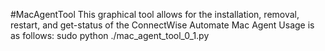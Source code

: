 #MacAgentTool
This graphical tool allows for the installation, removal, restart, and get-status of the ConnectWise Automate Mac Agent
Usage is as follows: sudo python ./mac_agent_tool_0_1.py
